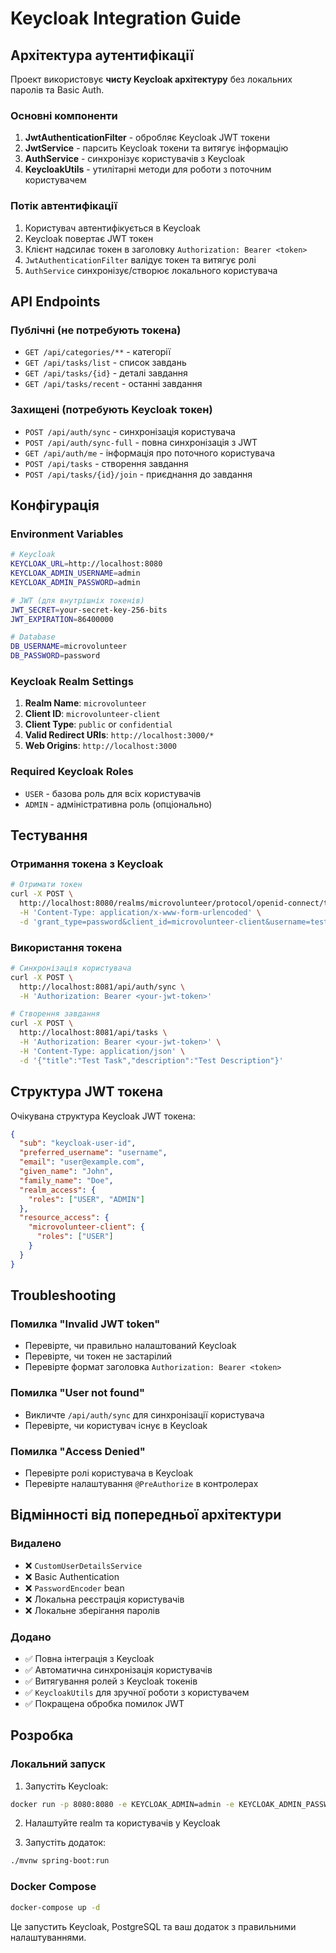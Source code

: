 # Keycloak Integration Guide

## Архітектура аутентифікації

Проект використовує **чисту Keycloak архітектуру** без локальних паролів та Basic Auth.

### Основні компоненти

1. **JwtAuthenticationFilter** - обробляє Keycloak JWT токени
2. **JwtService** - парсить Keycloak токени та витягує інформацію
3. **AuthService** - синхронізує користувачів з Keycloak
4. **KeycloakUtils** - утилітарні методи для роботи з поточним користувачем

### Потік автентифікації

1. Користувач автентифікується в Keycloak
2. Keycloak повертає JWT токен
3. Клієнт надсилає токен в заголовку `Authorization: Bearer <token>`
4. `JwtAuthenticationFilter` валідує токен та витягує ролі
5. `AuthService` синхронізує/створює локального користувача

## API Endpoints

### Публічні (не потребують токена)
- `GET /api/categories/**` - категорії
- `GET /api/tasks/list` - список завдань
- `GET /api/tasks/{id}` - деталі завдання
- `GET /api/tasks/recent` - останні завдання

### Захищені (потребують Keycloak токен)
- `POST /api/auth/sync` - синхронізація користувача
- `POST /api/auth/sync-full` - повна синхронізація з JWT
- `GET /api/auth/me` - інформація про поточного користувача
- `POST /api/tasks` - створення завдання
- `POST /api/tasks/{id}/join` - приєднання до завдання

## Конфігурація

### Environment Variables

```bash
# Keycloak
KEYCLOAK_URL=http://localhost:8080
KEYCLOAK_ADMIN_USERNAME=admin
KEYCLOAK_ADMIN_PASSWORD=admin

# JWT (для внутрішніх токенів)
JWT_SECRET=your-secret-key-256-bits
JWT_EXPIRATION=86400000

# Database
DB_USERNAME=microvolunteer
DB_PASSWORD=password
```

### Keycloak Realm Settings

1. **Realm Name**: `microvolunteer`
2. **Client ID**: `microvolunteer-client`
3. **Client Type**: `public` or `confidential`
4. **Valid Redirect URIs**: `http://localhost:3000/*`
5. **Web Origins**: `http://localhost:3000`

### Required Keycloak Roles

- `USER` - базова роль для всіх користувачів
- `ADMIN` - адміністративна роль (опціонально)

## Тестування

### Отримання токена з Keycloak

```bash
# Отримати токен
curl -X POST \
  http://localhost:8080/realms/microvolunteer/protocol/openid-connect/token \
  -H 'Content-Type: application/x-www-form-urlencoded' \
  -d 'grant_type=password&client_id=microvolunteer-client&username=testuser&password=testpass'
```

### Використання токена

```bash
# Синхронізація користувача
curl -X POST \
  http://localhost:8081/api/auth/sync \
  -H 'Authorization: Bearer <your-jwt-token>'

# Створення завдання
curl -X POST \
  http://localhost:8081/api/tasks \
  -H 'Authorization: Bearer <your-jwt-token>' \
  -H 'Content-Type: application/json' \
  -d '{"title":"Test Task","description":"Test Description"}'
```

## Структура JWT токена

Очікувана структура Keycloak JWT токена:

```json
{
  "sub": "keycloak-user-id",
  "preferred_username": "username",
  "email": "user@example.com",
  "given_name": "John",
  "family_name": "Doe",
  "realm_access": {
    "roles": ["USER", "ADMIN"]
  },
  "resource_access": {
    "microvolunteer-client": {
      "roles": ["USER"]
    }
  }
}
```

## Troubleshooting

### Помилка "Invalid JWT token"
- Перевірте, чи правильно налаштований Keycloak
- Перевірте, чи токен не застарілий
- Перевірте формат заголовка `Authorization: Bearer <token>`

### Помилка "User not found"
- Викличте `/api/auth/sync` для синхронізації користувача
- Перевірте, чи користувач існує в Keycloak

### Помилка "Access Denied"
- Перевірте ролі користувача в Keycloak
- Перевірте налаштування `@PreAuthorize` в контролерах

## Відмінності від попередньої архітектури

### Видалено
- ❌ `CustomUserDetailsService`
- ❌ Basic Authentication
- ❌ `PasswordEncoder` bean
- ❌ Локальна реєстрація користувачів
- ❌ Локальне зберігання паролів

### Додано
- ✅ Повна інтеграція з Keycloak
- ✅ Автоматична синхронізація користувачів
- ✅ Витягування ролей з Keycloak токенів
- ✅ `KeycloakUtils` для зручної роботи з користувачем
- ✅ Покращена обробка помилок JWT

## Розробка

### Локальний запуск

1. Запустіть Keycloak:
```bash
docker run -p 8080:8080 -e KEYCLOAK_ADMIN=admin -e KEYCLOAK_ADMIN_PASSWORD=admin quay.io/keycloak/keycloak:latest start-dev
```

2. Налаштуйте realm та користувачів у Keycloak

3. Запустіть додаток:
```bash
./mvnw spring-boot:run
```

### Docker Compose

```bash
docker-compose up -d
```

Це запустить Keycloak, PostgreSQL та ваш додаток з правильними налаштуваннями.
